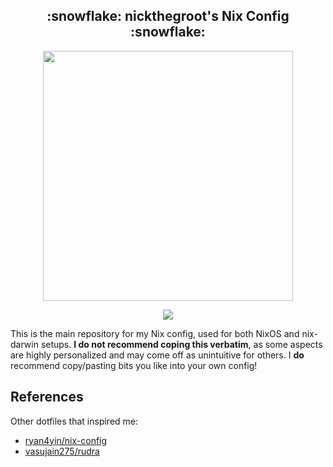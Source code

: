 <h2 align="center">:snowflake: nickthegroot's Nix Config :snowflake:</h2>

<p align="center">
  <img src="https://raw.githubusercontent.com/catppuccin/catppuccin/main/assets/palette/macchiato.png" width="400" />
</p>

<p align="center">
	<a href="https://github.com/ryan4yin/nix-config/stargazers">
    <a href="https://nixos.org/">
        <img src="https://img.shields.io/badge/NixOS-24.11-informational.svg?style=for-the-badge&logo=nixos&color=F2CDCD&logoColor=D9E0EE&labelColor=302D41"></a>
  </a>
</p>

This is the main repository for my Nix config, used for both NixOS and nix-darwin setups. **I do not recommend coping this verbatim**, as some aspects are highly personalized and may come off as unintuitive for others. I **do** recommend copy/pasting bits you like into your own config!

## References

Other dotfiles that inspired me:

- [ryan4yin/nix-config](https://github.com/ryan4yin/nix-config)
- [vasujain275/rudra](https://github.com/vasujain275/rudra)
